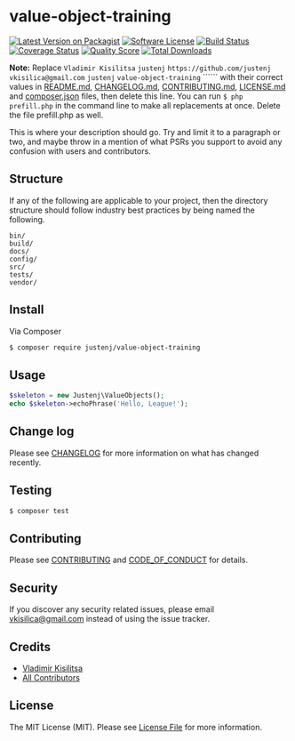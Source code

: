 # value-object-training

[![Latest Version on Packagist][ico-version]][link-packagist]
[![Software License][ico-license]](LICENSE.md)
[![Build Status][ico-travis]][link-travis]
[![Coverage Status][ico-scrutinizer]][link-scrutinizer]
[![Quality Score][ico-code-quality]][link-code-quality]
[![Total Downloads][ico-downloads]][link-downloads]

**Note:** Replace ```Vladimir Kisilitsa``` ```justenj``` ```https://github.com/justenj``` ```vkisilica@gmail.com``` ```justenj``` ```value-object-training``` `````` with their correct values in [README.md](README.md), [CHANGELOG.md](CHANGELOG.md), [CONTRIBUTING.md](CONTRIBUTING.md), [LICENSE.md](LICENSE.md) and [composer.json](composer.json) files, then delete this line. You can run `$ php prefill.php` in the command line to make all replacements at once. Delete the file prefill.php as well.

This is where your description should go. Try and limit it to a paragraph or two, and maybe throw in a mention of what
PSRs you support to avoid any confusion with users and contributors.

## Structure

If any of the following are applicable to your project, then the directory structure should follow industry best practices by being named the following.

```
bin/        
build/
docs/
config/
src/
tests/
vendor/
```


## Install

Via Composer

``` bash
$ composer require justenj/value-object-training
```

## Usage

``` php
$skeleton = new Justenj\ValueObjects();
echo $skeleton->echoPhrase('Hello, League!');
```

## Change log

Please see [CHANGELOG](CHANGELOG.md) for more information on what has changed recently.

## Testing

``` bash
$ composer test
```

## Contributing

Please see [CONTRIBUTING](CONTRIBUTING.md) and [CODE_OF_CONDUCT](CODE_OF_CONDUCT.md) for details.

## Security

If you discover any security related issues, please email vkisilica@gmail.com instead of using the issue tracker.

## Credits

- [Vladimir Kisilitsa][link-author]
- [All Contributors][link-contributors]

## License

The MIT License (MIT). Please see [License File](LICENSE.md) for more information.

[ico-version]: https://img.shields.io/packagist/v/justenj/value-object-training.svg?style=flat-square
[ico-license]: https://img.shields.io/badge/license-MIT-brightgreen.svg?style=flat-square
[ico-travis]: https://img.shields.io/travis/justenj/value-object-training/master.svg?style=flat-square
[ico-scrutinizer]: https://img.shields.io/scrutinizer/coverage/g/justenj/value-object-training.svg?style=flat-square
[ico-code-quality]: https://img.shields.io/scrutinizer/g/justenj/value-object-training.svg?style=flat-square
[ico-downloads]: https://img.shields.io/packagist/dt/justenj/value-object-training.svg?style=flat-square

[link-packagist]: https://packagist.org/packages/justenj/value-object-training
[link-travis]: https://travis-ci.org/justenj/value-object-training
[link-scrutinizer]: https://scrutinizer-ci.com/g/justenj/value-object-training/code-structure
[link-code-quality]: https://scrutinizer-ci.com/g/justenj/value-object-training
[link-downloads]: https://packagist.org/packages/justenj/value-object-training
[link-author]: https://github.com/justenj
[link-contributors]: ../../contributors
